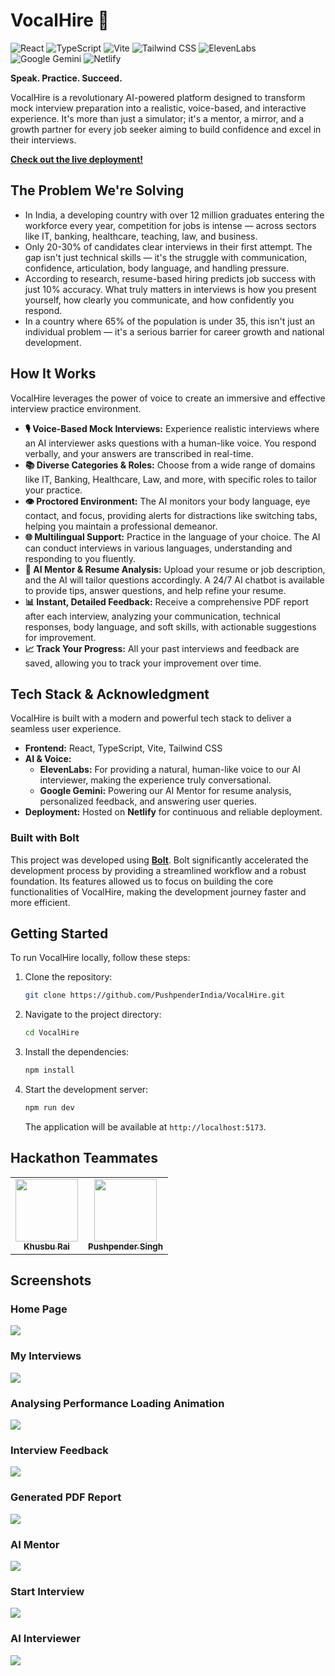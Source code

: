 # VocalHire 🚀

<p align="left">
  <img src="https://img.shields.io/badge/React-20232A?style=for-the-badge&logo=react&logoColor=61DAFB" alt="React">
  <img src="https://img.shields.io/badge/TypeScript-007ACC?style=for-the-badge&logo=typescript&logoColor=white" alt="TypeScript">
  <img src="https://img.shields.io/badge/Vite-646CFF?style=for-the-badge&logo=vite&logoColor=white" alt="Vite">
  <img src="https://img.shields.io/badge/Tailwind_CSS-38B2AC?style=for-the-badge&logo=tailwind-css&logoColor=white" alt="Tailwind CSS">
  <img src="https://img.shields.io/badge/ElevenLabs-0D1117?style=for-the-badge&logo=elevenlabs&logoColor=white" alt="ElevenLabs">
  <img src="https://img.shields.io/badge/Google%20Gemini-4285F4?style=for-the-badge&logo=google-gemini&logoColor=white" alt="Google Gemini">
  <img src="https://img.shields.io/badge/Netlify-00C7B7?style=for-the-badge&logo=netlify&logoColor=white" alt="Netlify">
</p>

**Speak. Practice. Succeed.**

VocalHire is a revolutionary AI-powered platform designed to transform mock interview preparation into a realistic, voice-based, and interactive experience. It's more than just a simulator; it's a mentor, a mirror, and a growth partner for every job seeker aiming to build confidence and excel in their interviews.

**[Check out the live deployment!](https://brilliant-piroshki-021364.netlify.app/)**

## The Problem We're Solving

-   In India, a developing country with over 12 million graduates entering the workforce every year, competition for jobs is intense — across sectors like IT, banking, healthcare, teaching, law, and business.
-   Only 20-30% of candidates clear interviews in their first attempt. The gap isn't just technical skills — it's the struggle with communication, confidence, articulation, body language, and handling pressure.
-   According to research, resume-based hiring predicts job success with just 10% accuracy. What truly matters in interviews is how you present yourself, how clearly you communicate, and how confidently you respond.
-   In a country where 65% of the population is under 35, this isn't just an individual problem — it's a serious barrier for career growth and national development.

## How It Works

VocalHire leverages the power of voice to create an immersive and effective interview practice environment.

-   **🎙️ Voice-Based Mock Interviews:** Experience realistic interviews where an AI interviewer asks questions with a human-like voice. You respond verbally, and your answers are transcribed in real-time.
-   **📚 Diverse Categories & Roles:** Choose from a wide range of domains like IT, Banking, Healthcare, Law, and more, with specific roles to tailor your practice.
-   **👁️ Proctored Environment:** The AI monitors your body language, eye contact, and focus, providing alerts for distractions like switching tabs, helping you maintain a professional demeanor.
-   **🌐 Multilingual Support:** Practice in the language of your choice. The AI can conduct interviews in various languages, understanding and responding to you fluently.
-   **🤖 AI Mentor & Resume Analysis:** Upload your resume or job description, and the AI will tailor questions accordingly. A 24/7 AI chatbot is available to provide tips, answer questions, and help refine your resume.
-   **📊 Instant, Detailed Feedback:** Receive a comprehensive PDF report after each interview, analyzing your communication, technical responses, body language, and soft skills, with actionable suggestions for improvement.
-   **📈 Track Your Progress:** All your past interviews and feedback are saved, allowing you to track your improvement over time.

## Tech Stack & Acknowledgment

VocalHire is built with a modern and powerful tech stack to deliver a seamless user experience.

-   **Frontend:** React, TypeScript, Vite, Tailwind CSS
-   **AI & Voice:**
    -   **ElevenLabs:** For providing a natural, human-like voice to our AI interviewer, making the experience truly conversational.
    -   **Google Gemini:** Powering our AI Mentor for resume analysis, personalized feedback, and answering user queries.
-   **Deployment:** Hosted on **Netlify** for continuous and reliable deployment.

### Built with Bolt

This project was developed using **[Bolt](https://bolt.new/~/sb1-ruuj7aza)**. Bolt significantly accelerated the development process by providing a streamlined workflow and a robust foundation. Its features allowed us to focus on building the core functionalities of VocalHire, making the development journey faster and more efficient.

## Getting Started

To run VocalHire locally, follow these steps:

1.  Clone the repository:
    ```bash
    git clone https://github.com/PushpenderIndia/VocalHire.git
    ```
2.  Navigate to the project directory:
    ```bash
    cd VocalHire
    ```
3.  Install the dependencies:
    ```bash
    npm install
    ```
4.  Start the development server:
    ```bash
    npm run dev
    ```
    The application will be available at `http://localhost:5173`.

## Hackathon Teammates

<table>
<tr>

<td align="center">
    <a href="https://github.com/khusburai28">
        <kbd><img src="https://avatars3.githubusercontent.com/khusburai28?size=400" width="100px;" alt=""/></kbd><br />
        <sub><b>Khusbu Rai</b></sub>
    </a><br />
</td>

<td align="center">
    <a href="https://github.com/PushpenderIndia">
        <kbd><img src="https://avatars3.githubusercontent.com/PushpenderIndia?size=400" width="100px;" alt=""/></kbd><br />
        <sub><b>Pushpender Singh</b></sub>
    </a><br />
</td>

</tr>
</tr>
</table>

## Screenshots

### Home Page
![](/Docs/Home.png)

### My Interviews
![](/Docs/MyInterviews.png)

### Analysing Performance Loading Animation
![](/Docs/AnalysingPerformance.png)

### Interview Feedback
![](/Docs/InterviewFeedback.png)

### Generated PDF Report
![](/Docs/GeneratedPDFReport.png)

### AI Mentor
![](/Docs/AI_Mentor.png)

### Start Interview
![](/Docs/StartInterview.png)

### AI Interviewer
![](/Docs/AI_Interviewer.png)